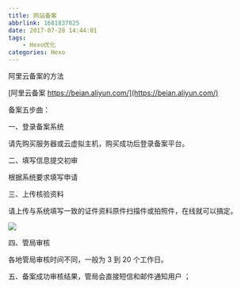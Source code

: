 ```yaml
---
title: 网站备案
abbrlink: 1681837825
date: 2017-07-28 14:44:01
tags: 
    - Hexo优化
categories: Hexo
---
```

阿里云备案的方法
<!-- more -->
[阿里云备案 https://beian.aliyun.com/](https://beian.aliyun.com/)

备案五步曲：

一、登录备案系统

请先购买服务器或云虚拟主机，购买成功后登录备案平台。

二、填写信息提交初审

根据系统要求填写申请

三、上传核验资料

请上传与系统填写一致的证件资料原件扫描件或拍照件，在线就可以搞定。

![](Commitment.jpg)

四、管局审核

各地管局审核时间不同，一般为 3 到 20 个工作日。

五、备案成功审核结果，管局会直接短信和邮件通知用户 ；

<!-- more -->
